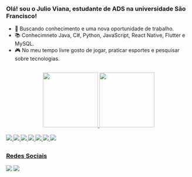 ### Olá! sou o Julio Viana, estudante de ADS na universidade São Francisco!

- 💼 Buscando conhecimento e uma nova oportunidade de trabalho.
- 📚 Conhecimneto Java, C#, Python, JavaScript, React Native, Flutter e MySQL.
- 🎮 No meu tempo livre gosto de jogar, praticar esportes e pesquisar sobre tecnologias.

##

<div align="center">
 <a href="https://github.com/vianajulio">
  <img height="150em" src="https://github-readme-stats.vercel.app/api?username=vianajulio&show_icons=true&theme=ocean_dark&include_all_commits=true&count_private=true"/>
  <img height="150em" src="https://github-readme-stats.vercel.app/api/top-langs/?username=vianajulio&layout=compact&langs_count=7&theme=ocean_dark"/>
</div>
  
  <div style="display: inline_block"><br>
  <img src="https://img.shields.io/badge/Java-ED8B00?style=for-the-badge&logo=java&logoColor=white">
  <img src="https://img.shields.io/npm/v/npm.svg?logo=csharp">
  <img src="https://img.shields.io/npm/v/npm.svg?logo=python">
  <img src="https://img.shields.io/badge/JavaScript-F7DF1E?style=for-the-badge&logo=javascript&logoColor=black">
  <img src="https://img.shields.io/npm/v/npm.svg?logo=react">
  <img src="https://img.shields.io/badge/Flutter-02569B?style=for-the-badge&logo=flutter&logoColor=white">
  <img src="https://img.shields.io/npm/v/npm.svg?logo=mysql">
  </div>
  
 ##
  
 ### Redes Sociais
  
  <div>
    <a href="https://www.linkedin.com/in/vianajulio-dev/" target="_blank"><img src="https://img.shields.io/badge/LinkedIn-0077B5?style=for-the-badge&logo=linkedin&logoColor=white" target="_blank"></a>
    <a href="mailto:juliogabrielv8@gmail.com" target="_blank"><img src="https://img.shields.io/badge/Gmail-D14836?style=for-the-badge&logo=gmail&logoColor=white" target="_blank"></a>   
  </div>
  
